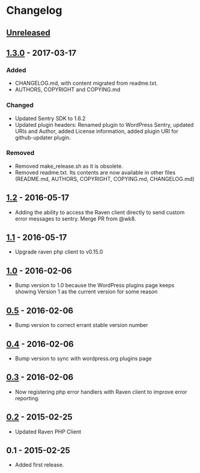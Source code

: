 # Changelog

## [Unreleased]

## [1.3.0] - 2017-03-17
### Added
- CHANGELOG.md, with content migrated from readme.txt.
- AUTHORS, COPYRIGHT and COPYING.md

### Changed
- Updated Sentry SDK to 1.6.2
- Updated plugin headers: Renamed plugin to WordPress Sentry, updated URIs and Author, added License information, added plugin URI for github-updater plugin.

### Removed
- Removed make_release.sh as it is obsolete.
- Removed readme.txt. Its contents are now available in other files (README.md, AUTHORS, COPYRIGHT, COPYING.md, CHANGELOG.md)

## [1.2] - 2016-05-17
- Adding the ability to access the Raven client directly to send custom error messages to sentry. Merge PR from @wk8.

## [1.1] - 2016-05-17
- Upgrade raven php client to v0.15.0

## [1.0] - 2016-02-06
- Bump version to 1.0 because the WordPress plugins page keeps showing Version 1 as the current version for some reason

## [0.5] - 2016-02-06
- Bump version to correct errant stable version number

## [0.4] - 2016-02-06
- Bump version to sync with wordpress.org plugins page

## [0.3] - 2016-02-06
- Now registering php error handlers with Raven client to improve error reporting.

## [0.2] - 2015-02-25
-  Updated Raven PHP Client

## 0.1 - 2015-02-25
- Added first release.


[Unreleased]: https://github.com/TheLeagueAU/wordpress-sentry/compare/v0.1.2...HEAD
[1.3.0]: https://github.com/TheLeagueAU/wordpress-sentry/compare/v1.2...v1.3.0
[1.2]: https://github.com/TheLeagueAU/wordpress-sentry/compare/v1.1...v1.2
[1.1]: https://github.com/TheLeagueAU/wordpress-sentry/compare/v1.0...v1.1
[1.0]: https://github.com/TheLeagueAU/wordpress-sentry/compare/v0.5...v1.0
[0.5]: https://github.com/TheLeagueAU/wordpress-sentry/compare/v0.4...v0.5
[0.4]: https://github.com/TheLeagueAU/wordpress-sentry/compare/v0.3...v0.4
[0.3]: https://github.com/TheLeagueAU/wordpress-sentry/compare/v0.2...v0.3
[0.2]: https://github.com/TheLeagueAU/wordpress-sentry/compare/v0.1...v0.2
